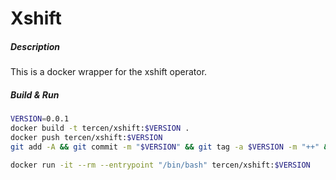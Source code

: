 # Xshift

##### Description

This is a docker wrapper for the xshift operator.

##### Build & Run

```bash
VERSION=0.0.1
docker build -t tercen/xshift:$VERSION .
docker push tercen/xshift:$VERSION
git add -A && git commit -m "$VERSION" && git tag -a $VERSION -m "++" && git push && git push --tags

docker run -it --rm --entrypoint "/bin/bash" tercen/xshift:$VERSION